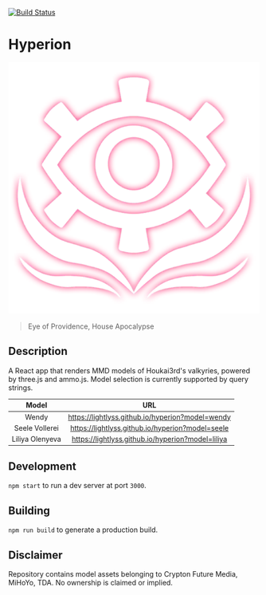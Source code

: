 [![Build Status](https://travis-ci.org/lightlyss/hyperion.svg?branch=master)](https://travis-ci.org/lightlyss/hyperion)
# Hyperion
![banner](banner.png)
> Eye of Providence, House Apocalypse

## Description
A React app that renders MMD models of Houkai3rd's valkyries, powered by three.js
and ammo.js. Model selection is currently supported by query strings.

| Model | URL |
|:-----:|:---:|
| Wendy | https://lightlyss.github.io/hyperion?model=wendy |
| Seele Vollerei | https://lightlyss.github.io/hyperion?model=seele |
| Liliya Olenyeva | https://lightlyss.github.io/hyperion?model=liliya |

## Development
`npm start` to run a dev server at port `3000`.

## Building
`npm run build` to generate a production build.

## Disclaimer
Repository contains model assets belonging to Crypton Future Media, MiHoYo, TDA.
No ownership is claimed or implied.
